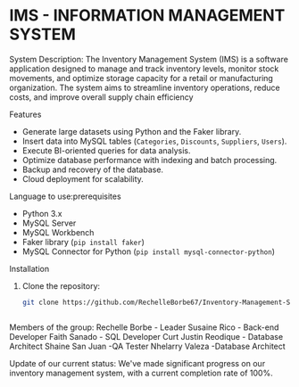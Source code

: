 # IMS - INFORMATION MANAGEMENT SYSTEM

System Description: The Inventory Management System (IMS) is a software application designed to manage and track inventory levels, monitor stock movements, and optimize storage capacity for a retail or manufacturing organization. The system aims to streamline inventory operations, reduce costs, and improve overall supply chain efficiency

 Features
- Generate large datasets using Python and the Faker library.
- Insert data into MySQL tables (`Categories`, `Discounts`, `Suppliers`, `Users`).
- Execute BI-oriented queries for data analysis.
- Optimize database performance with indexing and batch processing.
- Backup and recovery of the database.
- Cloud deployment for scalability.

Language to use:prerequisites 
- Python 3.x
- MySQL Server
- MySQL Workbench
- Faker library (`pip install faker`)
- MySQL Connector for Python (`pip install mysql-connector-python`)

Installation
1. Clone the repository:
   ```bash
   git clone https://github.com/RechelleBorbe67/Inventory-Management-System-.git

   

Members of the group: Rechelle Borbe - Leader Susaine Rico - Back-end Developer Faith Sanado - SQL Developer Curt Justin Reodique - Database Architect Shaine San Juan -QA Tester Nhelarry Valeza -Database Architect

Update of our current status: We've made significant progress on our inventory management system, with a current completion rate of 100%. 
